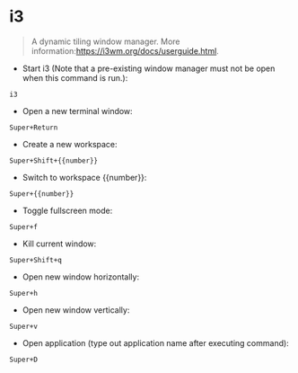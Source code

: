 # i3

> A dynamic tiling window manager.
> More information:<https://i3wm.org/docs/userguide.html>.

- Start i3 (Note that a pre-existing window manager must not be open when this command is run.):

`i3`

- Open a new terminal window:

`Super+Return`

- Create a new workspace:

`Super+Shift+{{number}}`

- Switch to workspace {{number}}:

`Super+{{number}}`

- Toggle fullscreen mode:

`Super+f`

- Kill current window:

`Super+Shift+q`

- Open new window horizontally:

`Super+h`

- Open new window vertically:

`Super+v`

- Open application (type out application name after executing command):

`Super+D`
